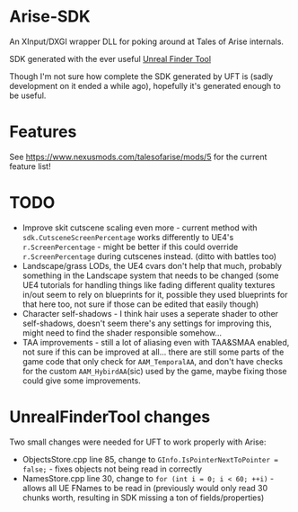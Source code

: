 # Arise-SDK

An XInput/DXGI wrapper DLL for poking around at Tales of Arise internals.

SDK generated with the ever useful [Unreal Finder Tool](https://github.com/CorrM/Unreal-Finder-Tool)

Though I'm not sure how complete the SDK generated by UFT is (sadly development on it ended a while ago), hopefully it's generated enough to be useful.

# Features
See https://www.nexusmods.com/talesofarise/mods/5 for the current feature list!

# TODO
- Improve skit cutscene scaling even more - current method with `sdk.CutsceneScreenPercentage` works differently to UE4's `r.ScreenPercentage` - might be better if this could override `r.ScreenPercentage` during cutscenes instead. (ditto with battles too)
- Landscape/grass LODs, the UE4 cvars don't help that much, probably something in the Landscape system that needs to be changed (some UE4 tutorials for handling things like fading different quality textures in/out seem to rely on blueprints for it, possible they used blueprints for that here too, not sure if those can be edited that easily though)
- Character self-shadows - I think hair uses a seperate shader to other self-shadows, doesn't seem there's any settings for improving this, might need to find the shader responsible somehow...
- TAA improvements - still a lot of aliasing even with TAA&SMAA enabled, not sure if this can be improved at all... there are still some parts of the game code that only check for `AAM_TemporalAA`, and don't have checks for the custom `AAM_HybirdAA`(sic) used by the game, maybe fixing those could give some improvements.

# UnrealFinderTool changes
Two small changes were needed for UFT to work properly with Arise:
- ObjectsStore.cpp line 85, change to `GInfo.IsPointerNextToPointer = false;` - fixes objects not being read in correctly
- NamesStore.cpp line 30, change to `for (int i = 0; i < 60; ++i)` - allows all UE FNames to be read in (previously would only read 30 chunks worth, resulting in SDK missing a ton of fields/properties)

